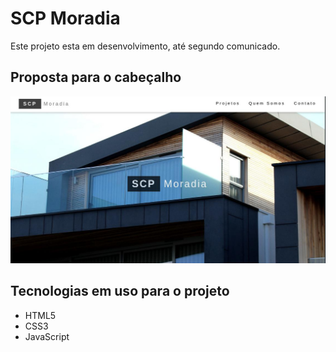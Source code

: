 # SCP Moradia
Este projeto esta em desenvolvimento, até segundo comunicado.

## Proposta para o cabeçalho
![cabeçalho](./img/print-1_scpmoradia.jpg)


## Tecnologias em uso para o projeto
- HTML5
- CSS3
- JavaScript
